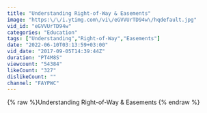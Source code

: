 ```yaml
---
title: "Understanding Right-of-Way & Easements"
image: "https:\/\/i.ytimg.com\/vi\/eGVVUrTD94w\/hqdefault.jpg"
vid_id: "eGVVUrTD94w"
categories: "Education"
tags: ["Understanding","Right-of-Way","Easements"]
date: "2022-06-10T03:13:59+03:00"
vid_date: "2017-09-05T14:39:44Z"
duration: "PT4M8S"
viewcount: "54384"
likeCount: "327"
dislikeCount: ""
channel: "FAYPWC"
---
```

{% raw %}Understanding Right-of-Way & Easements {% endraw %}
